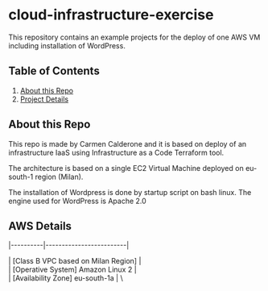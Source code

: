 # cloud-infrastructure-exercise


This repository contains an example projects for the deploy of one AWS VM including installation of WordPress.

## Table of Contents
1. [About this Repo](#About)
2. [Project Details](#AWS)

## About this Repo <a name="About"></a>
This repo is made by Carmen Calderone and it is based on deploy of an infrastructure IaaS using Infrastructure as a Code Terraform tool.

The architecture is based on a single EC2 Virtual Machine deployed on eu-south-1 region (Milan). 

The installation of Wordpress is done by startup script on bash linux. The engine used for WordPress is Apache 2.0

## AWS Details <a name="AWS"></a>

|----------|-------------------------| 

| [Class B VPC based on Milan Region] | \
| [Operative System] Amazon Linux 2 | \
| [Availability Zone] eu-south-1a | \
